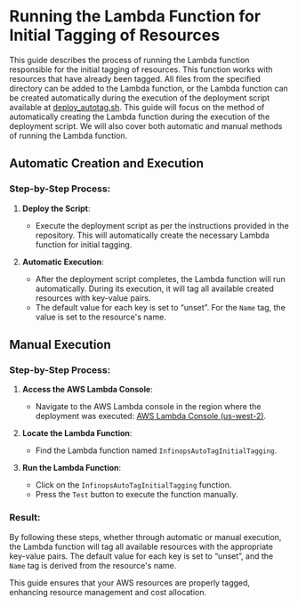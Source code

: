 # Running the Lambda Function for Initial Tagging of Resources

This guide describes the process of running the Lambda function responsible for the initial tagging of resources. This function works with resources that have already been tagged. All files from the specified directory can be added to the Lambda function, or the Lambda function can be created automatically during the execution of the deployment script available at [deploy_autotag.sh](https://github.com/Infinops/auto-tag/blob/infinops-main/deploy_autotag.sh). This guide will focus on the method of automatically creating the Lambda function during the execution of the deployment script. We will also cover both automatic and manual methods of running the Lambda function.

## Automatic Creation and Execution

### Step-by-Step Process:

1. **Deploy the Script**:
   - Execute the deployment script as per the instructions provided in the repository. This will automatically create the necessary Lambda function for initial tagging.

2. **Automatic Execution**:
   - After the deployment script completes, the Lambda function will run automatically. During its execution, it will tag all available created resources with key-value pairs.
   - The default value for each key is set to “unset”. For the `Name` tag, the value is set to the resource's name.

## Manual Execution

### Step-by-Step Process:

1. **Access the AWS Lambda Console**:
   - Navigate to the AWS Lambda console in the region where the deployment was executed: [AWS Lambda Console (us-west-2)](https://us-west-2.console.aws.amazon.com/lambda/home?region=us-west-2#/functions).

2. **Locate the Lambda Function**:
   - Find the Lambda function named `InfinopsAutoTagInitialTagging`.

3. **Run the Lambda Function**:
   - Click on the `InfinopsAutoTagInitialTagging` function.
   - Press the `Test` button to execute the function manually.


### Result:

By following these steps, whether through automatic or manual execution, the Lambda function will tag all available resources with the appropriate key-value pairs. The default value for each key is set to “unset”, and the `Name` tag is derived from the resource's name.

This guide ensures that your AWS resources are properly tagged, enhancing resource management and cost allocation.
